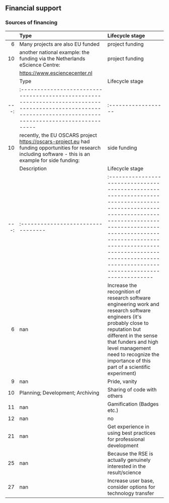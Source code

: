 ## Financial support

### Sources of financing
|    | Type                                                                       | Lifecycle stage   |
|---:|:---------------------------------------------------------------------------|:------------------|
|  6 | Many projects are also EU funded                                           | project funding   |
| 10 | another national example: the funding via the Netherlands eScience Centre: | project funding   |
|    | https://www.esciencecenter.nl                                              |                   |
|    | Type                                                                                                                                                       | Lifecycle stage   |
|---:|:-----------------------------------------------------------------------------------------------------------------------------------------------------------|:------------------|
| 10 | recently, the EU OSCARS project https://oscars-project.eu had funding opportunities for research including software - this is an example for side funding: | side funding      |
|    | Description                      | Lifecycle stage                                                                                                                                                                                                                                                               |
|---:|:---------------------------------|:------------------------------------------------------------------------------------------------------------------------------------------------------------------------------------------------------------------------------------------------------------------------------|
|  6 | nan                              | Increase the recognition of research software engineering work and research software engineers (it's probably close to reputation but different in the sense that funders and high level management need to recognize the importance of this part of a scientific experiment) |
|  9 | nan                              | Pride, vanity                                                                                                                                                                                                                                                                 |
| 10 | Planning; Development; Archiving | Sharing of code with others                                                                                                                                                                                                                                                   |
| 11 | nan                              | Gamification (Badges etc.)                                                                                                                                                                                                                                                    |
| 12 | nan                              | no                                                                                                                                                                                                                                                                            |
| 21 | nan                              | Get experience in using best practices for professional development                                                                                                                                                                                                           |
| 25 | nan                              | Because the RSE is actually genuinely interested in the result/science                                                                                                                                                                                                        |
| 27 | nan                              | Increase user base, consider options for technology transfer                                                                                                                                                                                                                  |
